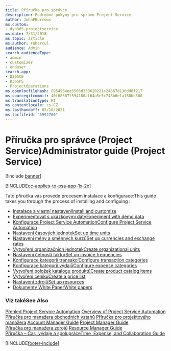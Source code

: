 ```yaml
---
title: Příručka pro správce
description: Podrobné pokyny pro správu Project Service
author: JohnPBurrows
ms.custom:
- dyn365-projectservice
ms.date: 7/31/2018
ms.topic: article
ms.author: ruhercul
audience: Admin
search.audienceType:
- admin
- customizer
- enduser
search.app:
- D365CE
- D365PS
- ProjectOperations
ms.openlocfilehash: 8954964ee5503d338620221c24867d136dd8f217
ms.sourcegitcommit: 40f68387f594180af64a5e5c748b6efa188bd300
ms.translationtype: HT
ms.contentlocale: cs-CZ
ms.lasthandoff: 05/10/2021
ms.locfileid: "5992700"
---
```

# <a name="administrator-guide-project-service"></a><span data-ttu-id="f2dc6-103">Příručka pro správce (Project Service)</span><span class="sxs-lookup"><span data-stu-id="f2dc6-103">Administrator guide (Project Service)</span></span>

[!include [banner](../includes/psa-now-project-operations.md)]

[!INCLUDE[cc-applies-to-psa-app-1x-2x](../includes/cc-applies-to-psa-app-1x-2x.md)]

<span data-ttu-id="f2dc6-104">Tato příručka vás provede procesem instalace a konfigurace:</span><span class="sxs-lookup"><span data-stu-id="f2dc6-104">This guide takes you through the process of installing and configuing :</span></span>  
  
- [<span data-ttu-id="f2dc6-105">Instalace a vlastní nastavení</span><span class="sxs-lookup"><span data-stu-id="f2dc6-105">Install and customize</span></span>](install-customize.md)
- [<span data-ttu-id="f2dc6-106">Experimentovat s ukázkovými daty</span><span class="sxs-lookup"><span data-stu-id="f2dc6-106">Experiment with demo data</span></span>](use-demo-data.md)
- [<span data-ttu-id="f2dc6-107">Konfigurace Project Service Automation</span><span class="sxs-lookup"><span data-stu-id="f2dc6-107">Configure Project Service Automation</span></span>](configure.md)
- [<span data-ttu-id="f2dc6-108">Nastavení časových jednotek</span><span class="sxs-lookup"><span data-stu-id="f2dc6-108">Set up time units</span></span>](set-up-time-units.md)
- [<span data-ttu-id="f2dc6-109">Nastavení měny a směnných kurzů</span><span class="sxs-lookup"><span data-stu-id="f2dc6-109">Set up currencies and exchange rates</span></span>](set-up-currencies-exchange-rates.md)
- [<span data-ttu-id="f2dc6-110">Vytvoření organizačních jednotek</span><span class="sxs-lookup"><span data-stu-id="f2dc6-110">Create organizational units</span></span>](create-organizational-units.md)
- [<span data-ttu-id="f2dc6-111">Nastavení četnosti faktur</span><span class="sxs-lookup"><span data-stu-id="f2dc6-111">Set up invoice frequencies</span></span>](set-up-invoice-frequencies.md)
- [<span data-ttu-id="f2dc6-112">Konfigurace kategorií transakcí</span><span class="sxs-lookup"><span data-stu-id="f2dc6-112">Configure transaction categories</span></span>](configure-transaction-categories.md)
- [<span data-ttu-id="f2dc6-113">Konfigurace kategorií výdajů</span><span class="sxs-lookup"><span data-stu-id="f2dc6-113">Configure expense categories</span></span>](configure-expense-categories.md)
- [<span data-ttu-id="f2dc6-114">Vytvoření položek katalogu produktů</span><span class="sxs-lookup"><span data-stu-id="f2dc6-114">Create product catalog items</span></span>](create-product-catalog-items.md)
- [<span data-ttu-id="f2dc6-115">Vytvoření ceníku</span><span class="sxs-lookup"><span data-stu-id="f2dc6-115">Create a price list</span></span>](create-price-list.md)
- [<span data-ttu-id="f2dc6-116">Nastavení zdrojů</span><span class="sxs-lookup"><span data-stu-id="f2dc6-116">Set up resources</span></span>](set-up-resources.md)
- [<span data-ttu-id="f2dc6-117">Dokumenty White Paper</span><span class="sxs-lookup"><span data-stu-id="f2dc6-117">White papers</span></span>](white-papers.md)
  
### <a name="see-also"></a><span data-ttu-id="f2dc6-118">Viz také</span><span class="sxs-lookup"><span data-stu-id="f2dc6-118">See Also</span></span>  
 <span data-ttu-id="f2dc6-119">[Přehled Project Service Automation](../psa/overview.md)  </span><span class="sxs-lookup"><span data-stu-id="f2dc6-119">[Overview of Project Service Automation](../psa/overview.md)  </span></span>  
 <span data-ttu-id="f2dc6-120">[Příručka pro manažera obchodních vztahů](../psa/account-manager-guide.md) [Příručka pro projektového manažera](../psa/project-manager-guide.md) </span><span class="sxs-lookup"><span data-stu-id="f2dc6-120">[Account Manager Guide](../psa/account-manager-guide.md) [Project Manager Guide](../psa/project-manager-guide.md) </span></span>  
 <span data-ttu-id="f2dc6-121">[Příručka pro manažera zdrojů](../psa/resource-manager-guide.md) </span><span class="sxs-lookup"><span data-stu-id="f2dc6-121">[Resource Manager Guide](../psa/resource-manager-guide.md) </span></span>  
 [<span data-ttu-id="f2dc6-122">Příručka – Čas, výdaje a spolupráce</span><span class="sxs-lookup"><span data-stu-id="f2dc6-122">Time, Expense, and Collaboration Guide</span></span>](../psa/time-expense-collaboration-guide.md)


[!INCLUDE[footer-include](../includes/footer-banner.md)]